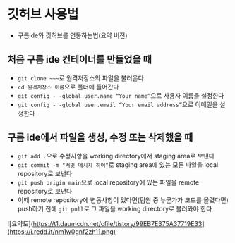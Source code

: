 # 깃허브 사용법
- 구름ide와 깃허브를 연동하는법(요약 버전)
## 처음 구름 ide 컨테이너를 만들었을 때
- ```git clone ~~~```로 원격저장소의 파일을 불러온다
- ```cd 원격저장소 이름```으로 폴더에 들어간다
- ```git config - -global user.name “Your name”```으로 사용자 이름을 설정한다
- ```git config - -global user.email “Your email address”```으로 이메일을 설정한다

## 구름 ide에서 파일을 생성, 수정 또는 삭제했을 때
- ```git add .```으로 수정사항을 working directory에서 staging area로 보낸다
- ```git commit -m "커밋 메시지 히어"```로 staging area에 있는 모든 파일을 local repository로 보낸다
- ```git push origin main```으로 local repository에 있는 파일을 remote repository로 보낸다
- 이때 remote repository에 변동사항이 있다면(팀원 중 누군가가 코드를 올렸다면) push하기 전에 ```git pull```로 그 파일을 working directory로 불러와야 한다

![요약도](https://t1.daumcdn.net/cfile/tistory/99EB7E375A37719E33](https://i.redd.it/nm1w0gnf2zh11.png)
